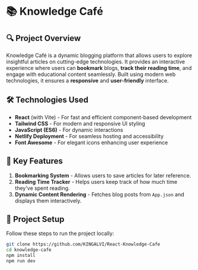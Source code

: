 # 📚 Knowledge Café

## 🔍 Project Overview
Knowledge Café is a dynamic blogging platform that allows users to explore insightful articles on cutting-edge technologies. It provides an interactive experience where users can **bookmark** blogs, **track their reading time**, and engage with educational content seamlessly. Built using modern web technologies, it ensures a **responsive** and **user-friendly** interface.

## 🛠 Technologies Used
- **React** (with Vite) - For fast and efficient component-based development
- **Tailwind CSS** - For modern and responsive UI styling
- **JavaScript (ES6)** - For dynamic interactions
- **Netlify Deployment** - For seamless hosting and accessibility
- **Font Awesome** - For elegant icons enhancing user experience

## 🚀 Key Features
1. **Bookmarking System** - Allows users to save articles for later reference.
2. **Reading Time Tracker** - Helps users keep track of how much time they've spent reading.
3. **Dynamic Content Rendering** - Fetches blog posts from `App.json` and displays them interactively.

## 📂 Project Setup
Follow these steps to run the project locally:
```bash
git clone https://github.com/KINGALVI/React-Knowledge-Cafe
cd knowledge-cafe
npm install
npm run dev